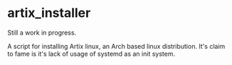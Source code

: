 # artix_installer

Still a work in progress.

A script for installing  Artix linux, an Arch based linux distribution. It's claim to fame is it's lack of usage of systemd as an init system.
